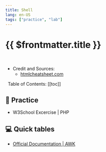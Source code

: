 ```yaml
---
title: Shell
lang: en-US
tags: ["practice", "lab"]
---
```


# {{ $frontmatter.title }}

<TagBadge />

&nbsp;
&nbsp;
- Credit and Sources:
  - [htmlcheatsheet.com](https://htmlcheatsheet.com/)


&nbsp;
Table of Contents:
[[toc]]

## 🎯 Practice
- W3School Excercise | PHP 

## 💻 Quick tables

- [Official Documentation | AWK](https://www.gnu.org/software/gawk/manual/gawk.html)

<table-code>

<table-row-code title="IN"  
code="
SELECT * FROM users WHERE dept IN ('design', 'sales');
" />

<table-row-code title="Multipart File Upload"  
code='
curl -v -include --form key1=value1 --form upload=@localfilename URL
'/>

</table-code>